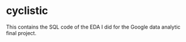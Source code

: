 # cyclistic
This contains the SQL code of the EDA I did for the Google data analytic final project.
